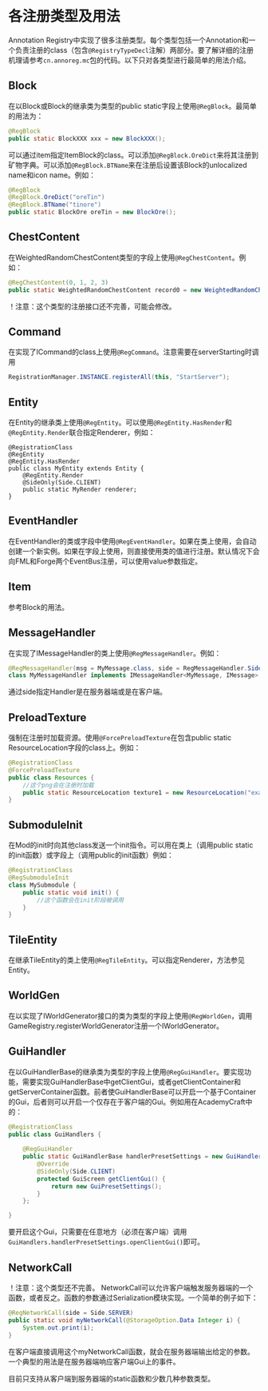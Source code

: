 各注册类型及用法
===
Annotation Registry中实现了很多注册类型。每个类型包括一个Annotation和一个负责注册的class（包含```@RegistryTypeDecl```注解）两部分。要了解详细的注册机理请参考```cn.annoreg.mc```包的代码。以下只对各类型进行最简单的用法介绍。

Block
---
在以Block或Block的继承类为类型的public static字段上使用```@RegBlock```。最简单的用法为：
```java
@RegBlock
public static BlockXXX xxx = new BlockXXX();
```
可以通过item指定ItemBlock的class。可以添加```@RegBlock.OreDict```来将其注册到矿物字典。可以添加```@RegBlock.BTName```来在注册后设置该Block的unlocalized name和icon name。例如：
```java
@RegBlock
@RegBlock.OreDict("oreTin")
@RegBlock.BTName("tinore")
public static BlockOre oreTin = new BlockOre();
```

ChestContent
---
在WeightedRandomChestContent类型的字段上使用```@RegChestContent```。例如：
```java
@RegChestContent(0, 1, 2, 3)
public static WeightedRandomChestContent record0 = new WeightedRandomChestContent(new ItemStack(MyItems.record0), 1, 1, 5);
```
！注意：这个类型的注册接口还不完善，可能会修改。

Command
---
在实现了ICommand的class上使用```@RegCommand```。注意需要在serverStarting时调用
```java
RegistrationManager.INSTANCE.registerAll(this, "StartServer");
```

Entity
---
在Entity的继承类上使用```@RegEntity```。可以使用```@RegEntity.HasRender```和```@RegEntity.Render```联合指定Renderer，例如：
```
@RegistrationClass
@RegEntity
@RegEntity.HasRender
public class MyEntity extends Entity {
    @RegEntity.Render
    @SideOnly(Side.CLIENT)
    public static MyRender renderer;
}
```

EventHandler
---
在EventHandler的类或字段中使用```@RegEventHandler```。如果在类上使用，会自动创建一个新实例。如果在字段上使用，则直接使用类的值进行注册。默认情况下会向FML和Forge两个EventBus注册，可以使用value参数指定。

Item
---
参考Block的用法。

MessageHandler
---
在实现了IMessageHandler的类上使用```@RegMessageHandler```。例如：
```java
@RegMessageHandler(msg = MyMessage.class, side = RegMessageHandler.Side.CLIENT)
class MyMessageHandler implements IMessageHandler<MyMessage, IMessage> {
```
通过side指定Handler是在服务器端或是在客户端。

PreloadTexture
---
强制在注册时加载资源。使用```@ForcePreloadTexture```在包含public static ResourceLocation字段的class上。例如：
```java
@RegistrationClass
@ForcePreloadTexture
public class Resources {
    //这个png会在注册时加载
    public static ResourceLocation texture1 = new ResourceLocation("example:textures/models/texture1.png");
}
```

SubmoduleInit
---
在Mod的init时向其他class发送一个init指令。可以用在类上（调用public static的init函数）或字段上（调用public的init函数）例如：
```java
@RegistrationClass
@RegSubmoduleInit
class MySubmodule {
    public static void init() {
        //这个函数会在init阶段被调用
    }
}
```

TileEntity
---
在继承TileEntity的类上使用```@RegTileEntity```。可以指定Renderer，方法参见Entity。

WorldGen
---
在以实现了IWorldGenerator接口的类为类型的字段上使用```@RegWorldGen```，调用GameRegistry.registerWorldGenerator注册一个IWorldGenerator。

GuiHandler
---
在以GuiHandlerBase的继承类为类型的字段上使用```@RegGuiHandler```。要实现功能，需要实现GuiHandlerBase中getClientGui，或者getClientContainer和getServerContainer函数。前者使GuiHandlerBase可以开启一个基于Container的Gui，后者则可以开启一个仅存在于客户端的Gui。例如用在AcademyCraft中的：
```java
@RegistrationClass
public class GuiHandlers {
	
	@RegGuiHandler
	public static GuiHandlerBase handlerPresetSettings = new GuiHandlerBase() {
		@Override
		@SideOnly(Side.CLIENT)
		protected GuiScreen getClientGui() {
			return new GuiPresetSettings();
		}
	};

}
```
要开启这个Gui，只需要在任意地方（必须在客户端）调用```GuiHandlers.handlerPresetSettings.openClientGui()```即可。

NetworkCall
---
！注意：这个类型还不完善。
NetworkCall可以允许客户端触发服务器端的一个函数，或者反之。函数的参数通过Serialization模块实现。一个简单的例子如下：
```java
@RegNetworkCall(side = Side.SERVER)
public static void myNetworkCall(@StorageOption.Data Integer i) {
    System.out.print(i);
}
```
在客户端直接调用这个myNetworkCall函数，就会在服务器端输出给定的参数。一个典型的用法是在服务器端响应客户端Gui上的事件。

目前只支持从客户端到服务器端的static函数和少数几种参数类型。
